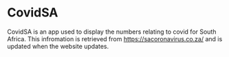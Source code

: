 # CovidSA
CovidSA is an app used to display the numbers relating to covid for South Africa. This infromation is retrieved from https://sacoronavirus.co.za/ and is updated when the website updates.
